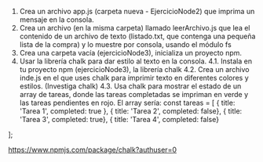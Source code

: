 1. Crea un archivo app.js (carpeta nueva - EjercicioNode2) que imprima un mensaje en la consola.
2. Crea un archivo (en la misma carpeta) llamado leerArchivo.js que lea el contenido de un archivo de texto (listado.txt, que contenga una pequeña lista de la compra) y lo muestre por consola, usando el módulo fs
3. Crea una carpeta vacía (ejercicioNode3), inicializa un proyecto npm.
4. Usar la librería chalk para dar estilo al texto en la consola.
4.1. Instala en tu proyecto npm (ejercicioNode3), la librería chalk
4.2. Crea un archivo inde.js en el que uses chalk para imprimir texto en diferentes colores y estilos. (Investiga chalk)
4.3. Usa chalk para mostrar el estado de un array de tareas, donde las tareas completadas se impriman en verde y las tareas pendientes en rojo. El array sería:
const tareas = [
  { title: 'Tarea 1', completed: true },
  { title: 'Tarea 2', completed: false},
  { title: 'Tarea 3', completed: true},
  { title: 'Tarea 4', completed: false}

];

https://www.npmjs.com/package/chalk?authuser=0
